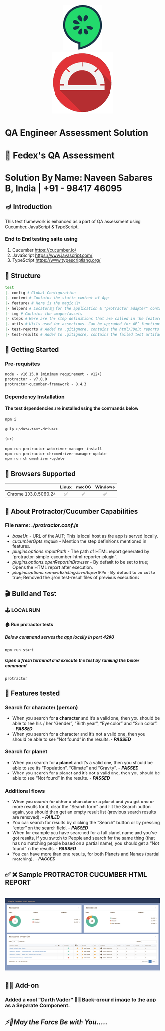 <h1 align="center">
  <img src="./test/img/logo.svg" alt="">
  <br>
  <img src="./test/img/protractor.jpg" alt="">
</h1>

# QA Engineer Assessment Solution
# **🚚 Fedex's QA Assessment**
# Solution By Name: Naveen Sabares B, India | +91 - 98417 46095
## **🪔 Introduction**
This test framework is enhanced as a part of QA assessment using Cucumber, JavaScript & TypeScript. 
### **End to End testing suite using**
1. Cucumber https://cucumber.io/
2. JavaScript https://www.javascript.com/
3. TypeScript https://www.typescriptlang.org/
## **📁 Structure**
```sh
test
|- config # Global Configuration
|- content # Contains the static content of App
|- features # Here is the magic 🧙‍♂️ 
|- helpers # Locators📜 for the application & "protractor adapter" contains the functions to get selectors based on id/css/xpath etc & related functions
|- img # Contains the images/assets
|- steps # Here are the step definitions that are called in the feature files
|- utils # Utils used for assertions. Can be upgraded for API functions etc. 
|- test-reports # Added to .gitignore, contains the html/JUnit reports with playwright trace
|- test-results # Added to .gitignore, contains the failed test artifacts
```
## **🤖 Getting Started**
### **Pre-requisites**
    node - v16.15.0 (minimum requirement - v12+)
    protractor - v7.0.0
    protractor-cucumber-framework - 8.4.3
### **Dependency Installation**
#### The test dependencies are installed using the commands below
    npm i
    
    gulp update-test-drivers 
    
    (or) 
    
    npm run protractor-webdriver-manager-install
    npm run protractor-chromedriver-manager-update
    npm run chromedriver-update
## **🚀 Browsers Supported**
|          | Linux | macOS | Windows |
|   :---   | :---: | :---: | :---:   |
| Chrome <!-- GEN:chromium-version -->103.0.5060.24<!-- GEN:stop --> | :white_check_mark: | :white_check_mark: | :white_check_mark: |
## **🧰 About Protractor/Cucumber Capabilities**
### **File name:** *./protractor.conf.js*

* *baseUrl* - URL of the AUT; This is local host as the app is served locally.
* *cucumberOpts.require*  - Mention the step definitions mentioned in features.
* *plugins.options.reportPath*  - The path of HTML report generated by 'protractor-simple-cucumber-html-reporter-plugin'.
* *plugins.options.openReportInBrowser* - By default to be set to true; Opens the HTML report after execution.
* *plugins.options.removeExistingJsonReportFile* - By default to be set to true; Removed the .json test-result files of previous executions
## **🎬 Build and Test**
###  **🕹️ LOCAL RUN**
#### **🏠 Run protractor tests**
##### Below command serves the app locally in port 4200
    npm run start
##### Open a fresh terminal and execute the test by running the below command
    protractor
    
## 🎯 Features tested

### Search for character (person)
*	When you search for **a character** and it’s a valid one, then you should be able to see his / her “Gender”, “Birth year”, “Eye color” and “Skin color”. - ***PASSED***
*	When you search for a character and it’s not a valid one, then you should be able to see “Not found” in the results. - ***PASSED***

### Search for planet
*	When you search for **a planet** and it’s a valid one, then you should be able to see its “Population”, “Climate” and “Gravity”. - ***PASSED***
*	When you search for a planet and it’s not a valid one, then you should be able to see “Not found” in the results. - ***PASSED***

### Additional flows
*	When you search for either a character or a planet and you get one or more results for it, clear the “Search form” and hit the Search button again, you should then get an empty result list (previous search results are removed). - ***FAILED***
*	You can search for results by clicking the “Search” button or by pressing “enter” on the search field. - ***PASSED***
*	When for example you have searched for a full planet name and you’ve got results, if you switch to People and search for the same thing (that has no matching people based on a partial name), you should get a “Not found” in the results. - ***PASSED***
*	You can have more than one results, for both Planets and Names (partial matching). - ***PASSED***

## ✅ ❌ Sample PROTRACTOR CUCUMBER HTML REPORT

<h1 align="left">
  <img src="./test/img/protractor-cucumber-html-report.png" alt="">
</h1>

## 👨‍💻 Add-on

### Added a cool "Darth Vader" 🌌🔫 Back-ground image to the app as a Separate Component. 

## ***⚡🧙May the Force Be with You.....***